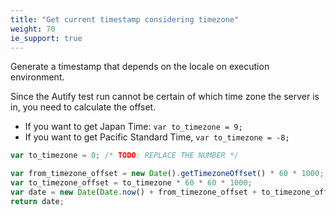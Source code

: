 ```yaml
---
title: "Get current timestamp considering timezone"
weight: 70
ie_support: true
---
```


Generate a timestamp that depends on the locale on execution environment.

Since the Autify test run cannot be certain of which time zone the server is in, you need to calculate the offset.

- If you want to get Japan Time: `var to_timezone = 9;`
- If you want to get Pacific Standard Time, `var to_timezone = -8;`

```js
var to_timezone = 0; /* TODO: REPLACE THE NUMBER */

var from_timezone_offset = new Date().getTimezoneOffset() * 60 * 1000;
var to_timezone_offset = to_timezone * 60 * 60 * 1000;
var date = new Date(Date.now() + from_timezone_offset + to_timezone_offset);
return date;
```
